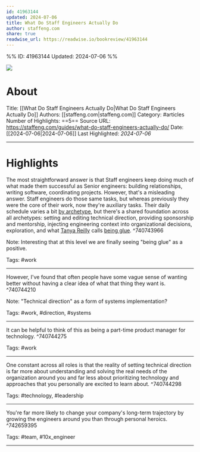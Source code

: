 ```yaml
---
id: 41963144
updated: 2024-07-06
title: What Do Staff Engineers Actually Do
author: staffeng.com
share: true
readwise_url: https://readwise.io/bookreview/41963144
---
```


%%
ID: 41963144
Updated: 2024-07-06
%%

![]( https://staffeng.com/StaffEngSocialShare.jpg)

# About
Title: [[What Do Staff Engineers Actually Do|What Do Staff Engineers Actually Do]]
Authors: [[staffeng.com|staffeng.com]]
Category: #articles
Number of Highlights: ==5==
Source URL: https://staffeng.com/guides/what-do-staff-engineers-actually-do/
Date: [[2024-07-06|2024-07-06]]
Last Highlighted: *2024-07-06*

---

# Highlights

The most straightforward answer is that Staff engineers keep doing much of what made them successful as Senior engineers: building relationships, writing software, coordinating projects. However, that's a misleading answer. Staff engineers do those same tasks, but whereas previously they were the core of their work, now they're auxiliary tasks. Their daily schedule varies a bit [by archetype](https://staffeng.com/guides/staff-archetypes), but there's a shared foundation across all archetypes: setting and editing technical direction, providing sponsorship and mentorship, injecting engineering context into organizational decisions, exploration, and what [Tanya Reilly](https://noidea.dog) calls [being glue](https://noidea.dog/glue). ^740743966

Note: Interesting that at this level we are finally seeing "being glue" as a positive.

Tags: #work

---
However, I've found that often people have some vague sense of wanting better without having a clear idea of what that thing they want is. ^740744210

Note: "Technical direction" as a form of systems implementation?

Tags: #work, #direction, #systems

---
It can be helpful to think of this as being a part-time product manager for technology. ^740744275

Tags: #work

---
One constant across all roles is that the reality of setting technical direction is far more about understanding and solving the real needs of the organization around you and far less about prioritizing technology and approaches that you personally are excited to learn about. ^740744298

Tags: #technology, #leadership

---
You're far more likely to change your company's long-term trajectory by growing the engineers around you than through personal heroics. ^742659395

Tags: #team, #10x_engineer

---